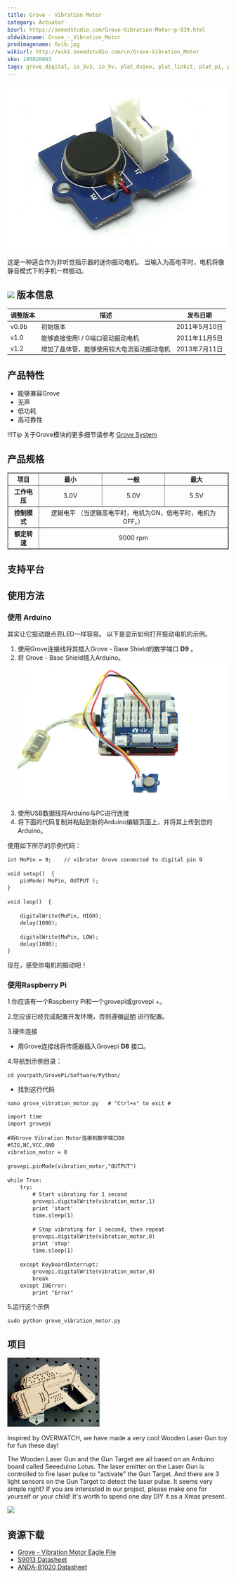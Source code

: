 ```yaml
---
title: Grove - Vibration Motor
category: Actuator
bzurl: https://seeedstudio.com/Grove-Vibration-Motor-p-839.html
oldwikiname: Grove_-_Vibration_Motor
prodimagename: Gvib.jpg
wikiurl: http://wiki.seeedstudio.com/cn/Grove-Vibration_Motor
sku: 105020003
tags: grove_digital, io_3v3, io_5v, plat_duino, plat_linkit, plat_pi, plat_bbg
---
```


![](https://raw.githubusercontent.com/SeeedDocument/Grove-Vibration_Motor/master/img/Gvib.jpg)

这是一种适合作为非听觉指示器的迷你振动电机。 当输入为高电平时，电机将像静音模式下的手机一样振动。

[![](https://github.com/SeeedDocument/wiki_chinese/raw/master/docs/images/click_to_buy.PNG)](https://item.taobao.com/item.htm?spm=a1z10.3-c.w4002-11172317909.9.3ff19e112wbs3Z&id=45574264986)
版本信息
---------------

| 调整版本 | 描述                                       | 发布日期|
|----------|----------------------------------------------------------------|---------------|
| v0.9b    |  初始版本                         | 2011年5月10日  |
| v1.0     | 能够直接使用I / O端口驱动振动电机          |2011年11月5日  |
| v1.2     | 增加了晶体管，能够使用较大电流驱动振动电机 | 2013年7月11日 |

产品特性
--------


- 能够兼容Grove
- 无声
- 低功耗
- 高可靠性

!!!Tip
    关于Grove模块的更多细节请参考 [Grove System](http://wiki.seeedstudio.com/cn/Grove_System/)

产品规格
--------------

<table border="1" cellspacing="0" width="80%">
<tr>
<th scope="col">
项目
</th>
<th scope="col">
最小
</th>
<th scope="col">
一般
</th>
<th scope="col">
最大
</th>
</tr>
<tr align="center">
<th scope="row">
工作电压
</th>
<td>
3.0V
</td>
<td>
5.0V
</td>
<td>
5.5V
</td>
</tr>
<tr align="center">
<th scope="row">
控制模式
</th>
<td colspan="3" rowspan="1">
逻辑电平
（当逻辑高电平时，电机为ON，低电平时，电机为OFF。）
</td>
</tr>
<tr align="center">
<th scope="row">
额定转速
</th>
<td colspan="3" rowspan="1">
9000 rpm
</td>
</tr>
</table>

支持平台
-------------------

使用方法
-----

### 使用 Arduino

其实让它振动跟点亮LED一样容易。 以下是显示如何打开振动电机的示例。

1. 使用Grove连接线将其插入Grove - Base Shield的数字端口 **D9** 。
2. 将 Grove - Base Shield插入Arduino。
![](https://raw.githubusercontent.com/SeeedDocument/Grove-Vibration_Motor/master/img/IMG_0506.jpg)
3. 使用USB数据线将Arduino与PC进行连接
4. 将下面的代码复制并粘贴到新的Arduino编辑页面上，并将其上传到您的Arduino。

使用如下所示的示例代码：

```
int MoPin = 9;    // vibrator Grove connected to digital pin 9

void setup()  {
    pinMode( MoPin, OUTPUT );
}

void loop()  {

    digitalWrite(MoPin, HIGH);
    delay(1000);

    digitalWrite(MoPin, LOW);
    delay(1000);
}

```

现在，感受你电机的振动吧！

### 使用Raspberry Pi

1.你应该有一个Raspberry Pi和一个grovepi或grovepi +。

2.您应该已经完成配置开发环境，否则遵循[说明](http://wiki.seeed.cc/GrovePi_Plus/) 进行配置。

3.硬件连接

-   用Grove连接线将传感器插入Grovepi **D8** 接口。

4.导航到示例目录：
```
cd yourpath/GrovePi/Software/Python/
```
-  找到这行代码
```
nano grove_vibration_motor.py   # "Ctrl+x" to exit #
```

```
import time
import grovepi

#将Grove Vibration Motor连接到数字端口D8
#SIG,NC,VCC,GND
vibration_motor = 8

grovepi.pinMode(vibration_motor,"OUTPUT")

while True:
    try:
        # Start vibrating for 1 second
        grovepi.digitalWrite(vibration_motor,1)
        print 'start'
        time.sleep(1)

        # Stop vibrating for 1 second, then repeat
        grovepi.digitalWrite(vibration_motor,0)
        print 'stop'
        time.sleep(1)

    except KeyboardInterrupt:
        grovepi.digitalWrite(vibration_motor,0)
        break
    except IOError:
        print "Error"
```
5.运行这个示例
```
sudo python grove_vibration_motor.py
```

## 项目

![](https://raw.githubusercontent.com/SeeedDocument/Seeeduino_Lotus/master/img/gun.jpg)

Inspired by OVERWATCH, we have made a very cool Wooden Laser Gun toy for fun these day!

The Wooden Laser Gun and the Gun Target are all based on an Arduino board called Seeeduino Lotus. The laser emitter on the Laser Gun is controlled to fire laser pulse to "activate" the Gun Target. And there are 3 light sensors on the Gun Target to detect the laser pulse. It seems very simple right? If you are interested in our project, please make one for yourself or your child! It's worth to spend one day DIY it as a Xmas present.    

[![](https://raw.githubusercontent.com/SeeedDocument/Seeed-WiKi/master/docs/images/make.png)](http://www.instructables.com/id/DIY-a-Wooden-Laser-Gun-As-a-Xmas-Present-for-Your-/)

资源下载
---------

-   [Grove - Vibration Motor Eagle File](https://raw.githubusercontent.com/SeeedDocument/Grove-Vibration_Motor/master/res/Grove-Vibration_Motor_Eagle_Files.zip)
-   [S9013 Datasheet](https://raw.githubusercontent.com/SeeedDocument/Grove-Vibration_Motor/master/res/S9013.pdf)
-   [ANDA-B1020 Datasheet](https://raw.githubusercontent.com/SeeedDocument/Grove-Vibration_Motor/master/res/ANDA-B1020_datasheet.pdf)



<!-- This Markdown file was created from http://www.seeedstudio.com/wiki/Grove_-_Vibration_Motor -->
